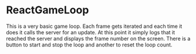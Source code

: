# ReactGameLoop

This is a very basic game loop. Each frame gets iterated and each time it does it calls the server for an update. At this point it simply logs that it reached the server and displays the frame number on the screen. There is a button to start and stop the loop and another to reset the loop count.
